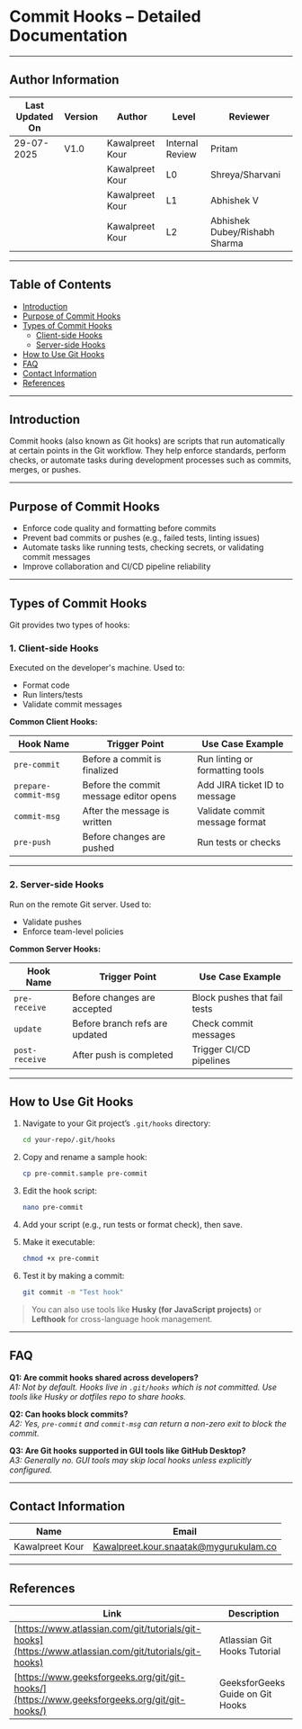 # Commit Hooks – Detailed Documentation

---

## Author Information
| Last Updated On | Version | Author           | Level           | Reviewer               |
|-----------------|---------|------------------|-----------------|------------------------|
| 29-07-2025      | V1.0    | Kawalpreet Kour  | Internal Review | Pritam                 |
|                 |         | Kawalpreet Kour  | L0              | Shreya/Sharvani        |
|                 |         | Kawalpreet Kour  | L1              | Abhishek V             |
|                 |         | Kawalpreet Kour  | L2              | Abhishek Dubey/Rishabh Sharma |

---

## Table of Contents
- [Introduction](#introduction)
- [Purpose of Commit Hooks](#purpose-of-commit-hooks)
- [Types of Commit Hooks](#types-of-commit-hooks)
  - [Client-side Hooks](#1-client-side-hooks)
  - [Server-side Hooks](#2-server-side-hooks)
- [How to Use Git Hooks](#how-to-use-git-hooks)
- [FAQ](#faq)
- [Contact Information](#contact-information)
- [References](#references)

---

## Introduction

Commit hooks (also known as Git hooks) are scripts that run automatically at certain points in the Git workflow. They help enforce standards, perform checks, or automate tasks during development processes such as commits, merges, or pushes.

---

## Purpose of Commit Hooks

- Enforce code quality and formatting before commits  
- Prevent bad commits or pushes (e.g., failed tests, linting issues)  
- Automate tasks like running tests, checking secrets, or validating commit messages  
- Improve collaboration and CI/CD pipeline reliability  

---

## Types of Commit Hooks

Git provides two types of hooks:

### 1. Client-side Hooks
Executed on the developer's machine. Used to:

- Format code  
- Run linters/tests  
- Validate commit messages  

**Common Client Hooks:**

| Hook Name            | Trigger Point                        | Use Case Example                          |
|----------------------|--------------------------------------|-------------------------------------------|
| `pre-commit`         | Before a commit is finalized         | Run linting or formatting tools           |
| `prepare-commit-msg` | Before the commit message editor opens | Add JIRA ticket ID to message          |
| `commit-msg`         | After the message is written         | Validate commit message format            |
| `pre-push`           | Before changes are pushed            | Run tests or checks                       |

---

### 2. Server-side Hooks
Run on the remote Git server. Used to:

- Validate pushes  
- Enforce team-level policies  

**Common Server Hooks:**

| Hook Name      | Trigger Point                   | Use Case Example                            |
|----------------|----------------------------------|---------------------------------------------|
| `pre-receive`  | Before changes are accepted      | Block pushes that fail tests                |
| `update`       | Before branch refs are updated   | Check commit messages                       |
| `post-receive` | After push is completed          | Trigger CI/CD pipelines                     |

---

## How to Use Git Hooks

1. Navigate to your Git project’s `.git/hooks` directory:
   ```bash
   cd your-repo/.git/hooks
   ```

2. Copy and rename a sample hook:
   ```bash
   cp pre-commit.sample pre-commit
   ```

3. Edit the hook script:
   ```bash
   nano pre-commit
   ```

4. Add your script (e.g., run tests or format check), then save.

5. Make it executable:
   ```bash
   chmod +x pre-commit
   ```

6. Test it by making a commit:
   ```bash
   git commit -m "Test hook"
   ```

> You can also use tools like **Husky (for JavaScript projects)** or **Lefthook** for cross-language hook management.

---

## FAQ

**Q1: Are commit hooks shared across developers?**  
*A1: Not by default. Hooks live in `.git/hooks` which is not committed. Use tools like Husky or dotfiles repo to share hooks.*

**Q2: Can hooks block commits?**  
*A2: Yes, `pre-commit` and `commit-msg` can return a non-zero exit to block the commit.*

**Q3: Are Git hooks supported in GUI tools like GitHub Desktop?**  
*A3: Generally no. GUI tools may skip local hooks unless explicitly configured.*

---

## Contact Information

| Name             | Email                                         |
|------------------|-----------------------------------------------|
| Kawalpreet Kour  | Kawalpreet.kour.snaatak@mygurukulam.co        |

---

## References

| Link                                                                                                           | Description                                      |
|----------------------------------------------------------------------------------------------------------------|--------------------------------------------------|
| [https://www.atlassian.com/git/tutorials/git-hooks](https://www.atlassian.com/git/tutorials/git-hooks)         | Atlassian Git Hooks Tutorial                     |
| [https://www.geeksforgeeks.org/git/git-hooks/](https://www.geeksforgeeks.org/git/git-hooks/)                   | GeeksforGeeks Guide on Git Hooks                |
